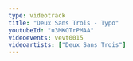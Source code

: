 ```yaml
---
type: videotrack
title: "Deux Sans Trois - Typo"
youtubeId: "u3MKOTrPMAA"
videoevents: vevt0015
videoartists: ["Deux Sans Trois"]
---
```

